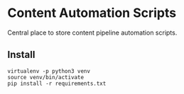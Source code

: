 # Content Automation Scripts

Central place to store content pipeline automation scripts.



Install
-------

    virtualenv -p python3 venv
    source venv/bin/activate
    pip install -r requirements.txt


 
